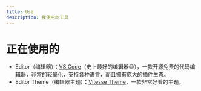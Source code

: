 ```yaml
---
title: Use
description: 我使用的工具
---
```


# 正在使用的

- Editor（编辑器）：[VS Code](https://code.visualstudio.com/)（史上最好的编辑器😉），一款开源免费的代码编辑器，非常的轻量化，支持各种语言，而且拥有庞大的插件生态。
- Editor Theme（编辑器主题）：[Vitesse Theme](https://marketplace.visualstudio.com/items?itemName=antfu.theme-vitesse)，一款非常好看的主题。
